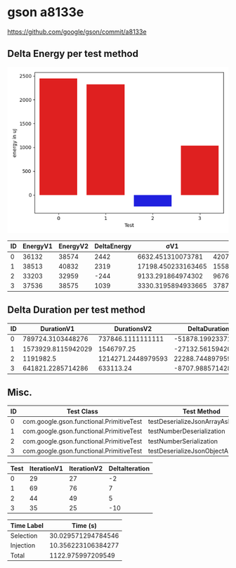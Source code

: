 # gson a8133e


https://github.com/google/gson/commit/a8133e



## Delta Energy per test method

![](./gson_delta_energy_0_v.png)


| ID | EnergyV1 | EnergyV2 | DeltaEnergy | σV1 | σV2 |
| --- | --- | --- | --- | --- | --- |
| 0 | 36132 | 38574 | 2442 | 6632.451310073781 | 4207.693571058694 |
| 1 | 38513 | 40832 | 2319 | 17198.450233163465 | 15581.569154850518 |
| 2 | 33203 | 32959 | -244 | 9133.291864974302 | 9676.385181026806 |
| 3 | 37536 | 38575 | 1039 | 3330.3195894933665 | 3787.3989753391443 |

## Delta Duration per test method


| ID | DurationV1 | DurationsV2 | DeltaDuration |
| --- | --- | --- | --- |
| 0 | 789724.3103448276 | 737846.1111111111 | -51878.19923371647 |
| 1 | 1573929.8115942029 | 1546797.25 | -27132.56159420288 |
| 2 | 1191982.5 | 1214271.2448979593 | 22288.74489795929 |
| 3 | 641821.2285714286 | 633113.24 | -8707.988571428577 |

## Misc.

| ID | Test Class | Test Method |
| --- | --- | --- |
| 0 | com.google.gson.functional.PrimitiveTest | testDeserializeJsonArrayAsNumber |
| 1 | com.google.gson.functional.PrimitiveTest | testNumberDeserialization |
| 2 | com.google.gson.functional.PrimitiveTest | testNumberSerialization |
| 3 | com.google.gson.functional.PrimitiveTest | testDeserializeJsonObjectAsNumber |




| Test | IterationV1 | IterationV2 | DeltaIteration |
| --- | --- | --- | --- |
| 0 | 29 | 27 | -2 |
| 1 | 69 | 76 | 7 |
| 2 | 44 | 49 | 5 |
| 3 | 35 | 25 | -10 |



| Time Label | Time (s) |
| --- | --- |
| Selection | 30.029571294784546 |
| Injection | 10.356223106384277 |
| Total | 1122.975997209549 |


